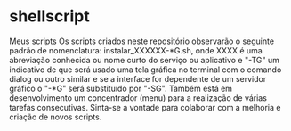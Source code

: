# shellscript
Meus scripts
Os scripts criados neste repositório observarão o seguinte padrão de nomenclatura:
instalar_XXXXXX-*G.sh, onde XXXX é uma abreviação conhecida ou nome curto do serviço ou aplicativo e "-TG" um indicativo de que será usado uma tela gráfica no terminal com o comando dialog ou outro similar e se a interface for dependente de um servidor gráfico o "-*G" será substituído por "-SG".
Também está em desenvolvimento um concentrador (menu) para a realização de várias tarefas consecutivas.
Sinta-se a vontade para colaborar com a melhoria e criação de novos scripts.
